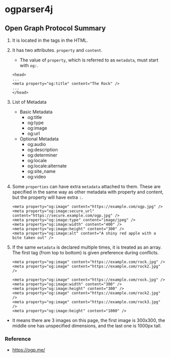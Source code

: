 # ogparser4j

## Open Graph Protocol Summary
1. It is located in the <meta> tags in the <head> HTML.
2. It has two attributes. `property` and `content`.
    - The value of `property`, which is referred to as `metadata`, must start with `og:`.
    ```
    <head>
    ...
    <meta property="og:title" content="The Rock" />
    ...
    </head>
    ```

3. List of Metadata
    - Basic Metadata
        - og:title
        - og:type
        - og:image
        - og:url
    - Optional Metadata
        - og:audio
        - og:description
        - og:determiner
        - og:locale
        - og:locale:alternate
        - og:site_name
        - og:video

4. Some `properties` can have extra `metadata` attached to them. These are specified in the same way as other metadata with property and content, but the property will have extra `:`.
    ```
    <meta property="og:image" content="https://example.com/ogp.jpg" />
    <meta property="og:image:secure_url" content="https://secure.example.com/ogp.jpg" />
    <meta property="og:image:type" content="image/jpeg" />
    <meta property="og:image:width" content="400" />
    <meta property="og:image:height" content="300" />
    <meta property="og:image:alt" content="A shiny red apple with a bite taken out" />
    ```

5. If the same `metadata` is declared multiple times, it is treated as an array. The first tag (from top to bottom) is given preference during conflicts.
    ```
    <meta property="og:image" content="https://example.com/rock.jpg" />
    <meta property="og:image" content="https://example.com/rock2.jpg" />
    ```
    
    ```
    <meta property="og:image" content="https://example.com/rock.jpg" />
    <meta property="og:image:width" content="300" />
    <meta property="og:image:height" content="300" />
    <meta property="og:image" content="https://example.com/rock2.jpg" />
    <meta property="og:image" content="https://example.com/rock3.jpg" />
    <meta property="og:image:height" content="1000" />
    ```
- It means there are 3 images on this page, the first image is 300x300, the middle one has unspecified dimensions, and the last one is 1000px tall.

### Reference
- https://ogp.me/


